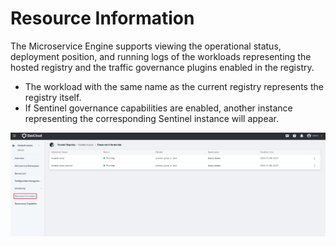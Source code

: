 # Resource Information

The Microservice Engine supports viewing the operational status, deployment position, and running logs of the workloads representing the hosted registry and the traffic governance plugins enabled in the registry.

- The workload with the same name as the current registry represents the registry itself.
- If Sentinel governance capabilities are enabled, another instance representing the corresponding Sentinel instance will appear.

![resource info](../../images/trad-resource-info.png)
